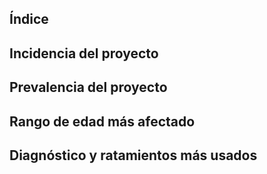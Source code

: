 



## Índice

## Incidencia del proyecto

## Prevalencia del proyecto

## Rango de edad más afectado

## Diagnóstico y ratamientos más usados
